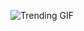 
<!-- GIF_SECTION -->
![Trending GIF](https://media3.giphy.com/media/v1.Y2lkPThiYjIxNzcydjd0ZXgyazFyamlkZWZoNHRzM3QzNno1Y3UzaGNoMXhhemEzN3F3biZlcD12MV9naWZzX3NlYXJjaCZjdD1n/12BYUePgtn7sis/giphy.gif)
<!-- END_GIF_SECTION -->
